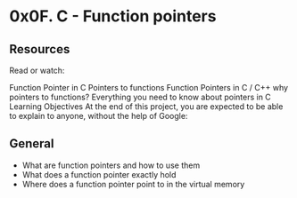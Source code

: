 # 0x0F. C - Function pointers
## Resources
Read or watch:

Function Pointer in C
Pointers to functions
Function Pointers in C / C++
why pointers to functions?
Everything you need to know about pointers in C
Learning Objectives
At the end of this project, you are expected to be able to explain to anyone, without the help of Google:

## General
* What are function pointers and how to use them
* What does a function pointer exactly hold
* Where does a function pointer point to in the virtual memory